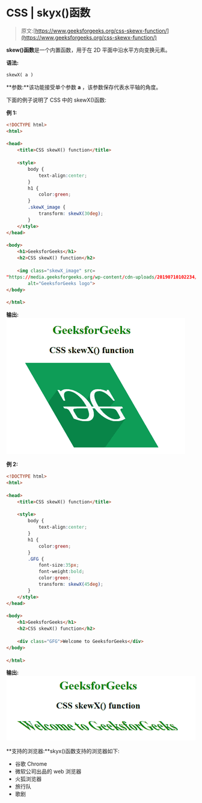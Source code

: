 # CSS | skyx()函数

> 原文:[https://www.geeksforgeeks.org/css-skewx-function/](https://www.geeksforgeeks.org/css-skewx-function/)

**skew()函数**是一个内置函数，用于在 2D 平面中沿水平方向变换元素。

**语法:**

```html
skewX( a )
```

**参数:**该功能接受单个参数 **a** ，该参数保存代表水平轴的角度。

下面的例子说明了 CSS 中的 skewX()函数:

**例 1:**

```html
<!DOCTYPE html> 
<html> 

<head> 
    <title>CSS skewX() function</title> 

    <style> 
        body {
            text-align:center;
        }
        h1 {
            color:green;
        }
        .skewX_image {
            transform: skewX(30deg);
        }
    </style> 
</head> 

<body> 
    <h1>GeeksforGeeks</h1>
    <h2>CSS skewX() function</h2>

    <img class="skewX_image" src= 
"https://media.geeksforgeeks.org/wp-content/cdn-uploads/20190710102234/download3.png"
        alt="GeeksforGeeks logo"> 
</body> 

</html>                    
```

**输出:**
![](img/5b28d084580e5b0083a5f2dc278e3a7e.png)

**例 2:**

```html
<!DOCTYPE html> 
<html> 

<head> 
    <title>CSS skewX() function</title> 

    <style> 
        body {
            text-align:center;
        }
        h1 {
            color:green;
        }
        .GFG {
            font-size:35px;
            font-weight:bold;
            color:green;
            transform: skewX(45deg);
        }
    </style> 
</head> 

<body> 
    <h1>GeeksforGeeks</h1>
    <h2>CSS skewX() function</h2>

    <div class="GFG">Welcome to GeeksforGeeks</div> 
</body> 

</html>                    
```

**输出:**
![](img/ff4e8be9fc29f714a3e1baa9a99fa255.png)

**支持的浏览器:**skyx()函数支持的浏览器如下:

*   谷歌 Chrome
*   微软公司出品的 web 浏览器
*   火狐浏览器
*   旅行队
*   歌剧